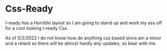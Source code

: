 # Css-Ready
I-ready has a Horrible layout so I am going to stand up and work my ass off for a cool looking I-ready Css. 

As of 5/2/2022 I do not know how do anything css based since am a minor and a retard so there will be almost hardly any updates, so bear with me.
